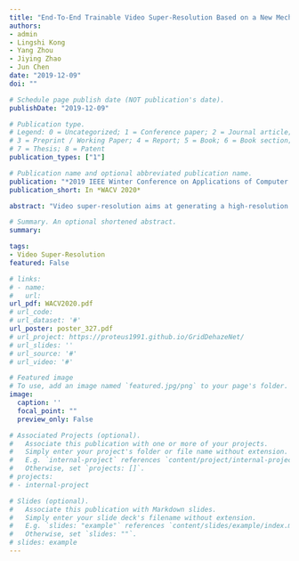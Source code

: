 ```yaml
---
title: "End-To-End Trainable Video Super-Resolution Based on a New Mechanism for Implicit Motion Estimation and Compensation"
authors:
- admin
- Lingshi Kong
- Yang Zhou
- Jiying Zhao
- Jun Chen
date: "2019-12-09"
doi: ""

# Schedule page publish date (NOT publication's date).
publishDate: "2019-12-09"

# Publication type.
# Legend: 0 = Uncategorized; 1 = Conference paper; 2 = Journal article;
# 3 = Preprint / Working Paper; 4 = Report; 5 = Book; 6 = Book section;
# 7 = Thesis; 8 = Patent
publication_types: ["1"]

# Publication name and optional abbreviated publication name.
publication: "*2019 IEEE Winter Conference on Applications of Computer Vision (WACV)*"
publication_short: In *WACV 2020*

abstract: "Video super-resolution aims at generating a high-resolution video from its low-resolution counterpart. With the rapid rise of deep learning, many recently proposed video super-resolution methods use convolutional neural networks in conjunction with explicit motion compensation to capitalize on statistical dependencies within and across low-resolution frames. Two common issues of such methods are noteworthy. Firstly, the quality of the final reconstructed HR video is often very sensitive to the accuracy of motion estimation. Secondly, the warp grid needed for motion compensation, which is specified by the two flow maps delineating pixel displacements in horizontal and vertical directions, tends to introduce additional errors and jeopardize the temporal consistency across video frames. To address these issues, we propose a novel dynamic local filter network to perform implicit motion estimation and compensation by employing, via locally connected layers, sample-specific and position-specific dynamic local filters that are tailored to the target pixels. We also propose a global refinement network based on ResBlock and autoencoder structures to exploit non-local correlations and enhance the spatial consistency of super-resolved frames. The experimental results demonstrate that the proposed method outperforms the state-of-the-art, and validate its strength in terms of local transformation handling, temporal consistency as well as edge sharpness."

# Summary. An optional shortened abstract.
summary:

tags:
- Video Super-Resolution
featured: False

# links:
# - name:
#   url: 
url_pdf: WACV2020.pdf
# url_code: 
# url_dataset: '#'
url_poster: poster_327.pdf
# url_project: https://proteus1991.github.io/GridDehazeNet/
# url_slides: ''
# url_source: '#'
# url_video: '#'

# Featured image
# To use, add an image named `featured.jpg/png` to your page's folder. 
image:
  caption: ''
  focal_point: ""
  preview_only: False

# Associated Projects (optional).
#   Associate this publication with one or more of your projects.
#   Simply enter your project's folder or file name without extension.
#   E.g. `internal-project` references `content/project/internal-project/index.md`.
#   Otherwise, set `projects: []`.
# projects:
# - internal-project

# Slides (optional).
#   Associate this publication with Markdown slides.
#   Simply enter your slide deck's filename without extension.
#   E.g. `slides: "example"` references `content/slides/example/index.md`.
#   Otherwise, set `slides: ""`.
# slides: example
---
```


<!-- {{% alert note %}}
Click the *Cite* button above to demo the feature to enable visitors to import publication metadata into their reference management software.
{{% /alert %}}

{{% alert note %}}
Click the *Slides* button above to demo Academic's Markdown slides feature.
{{% /alert %}} -->

<!-- Supplementary notes can be added here, including [code and math](https://sourcethemes.com/academic/docs/writing-markdown-latex/). -->